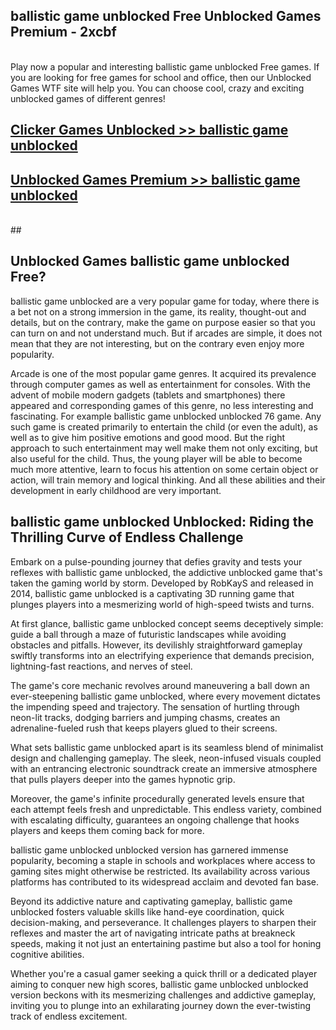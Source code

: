 ## ballistic game unblocked Free Unblocked Games Premium - 2xcbf <br>
<br>
Play now a popular and interesting ballistic game unblocked Free games. If you are looking for free games for school and office, then our Unblocked Games WTF site will help you. You can choose cool, crazy and exciting unblocked games of different genres!


##  [Clicker Games Unblocked >> ballistic game unblocked](http://freeplayer.one?title=ballistic_game_unblocked&ref=05)

##  [Unblocked Games Premium >> ballistic game unblocked](http://freeplayer.one?title=ballistic_game_unblocked&ref=05)
  <br>
  ##



## Unblocked Games ballistic game unblocked Free?

ballistic game unblocked are a very popular game for today, where there is a bet not on a strong immersion in the game, its reality, thought-out and details, but on the contrary, make the game on purpose easier so that you can turn on and not understand much. But if arcades are simple, it does not mean that they are not interesting, but on the contrary even enjoy more popularity.

Arcade is one of the most popular game genres. It acquired its prevalence through computer games as well as entertainment for consoles. With the advent of mobile modern gadgets (tablets and smartphones) there appeared and corresponding games of this genre, no less interesting and fascinating. For example ballistic game unblocked unblocked 76 game. Any such game is created primarily to entertain the child (or even the adult), as well as to give him positive emotions and good mood. But the right approach to such entertainment may well make them not only exciting, but also useful for the child. Thus, the young player will be able to become much more attentive, learn to focus his attention on some certain object or action, will train memory and logical thinking. And all these abilities and their development in early childhood are very important.

##  ballistic game unblocked Unblocked: Riding the Thrilling Curve of Endless Challenge

Embark on a pulse-pounding journey that defies gravity and tests your reflexes with ballistic game unblocked, the addictive unblocked game that's taken the gaming world by storm. Developed by RobKayS and released in 2014, ballistic game unblocked is a captivating 3D running game that plunges players into a mesmerizing world of high-speed twists and turns.

At first glance, ballistic game unblocked concept seems deceptively simple: guide a ball through a maze of futuristic landscapes while avoiding obstacles and pitfalls. However, its devilishly straightforward gameplay swiftly transforms into an electrifying experience that demands precision, lightning-fast reactions, and nerves of steel.

The game's core mechanic revolves around maneuvering a ball down an ever-steepening ballistic game unblocked, where every movement dictates the impending speed and trajectory. The sensation of hurtling through neon-lit tracks, dodging barriers and jumping chasms, creates an adrenaline-fueled rush that keeps players glued to their screens.

What sets ballistic game unblocked apart is its seamless blend of minimalist design and challenging gameplay. The sleek, neon-infused visuals coupled with an entrancing electronic soundtrack create an immersive atmosphere that pulls players deeper into the games hypnotic grip.

Moreover, the game's infinite procedurally generated levels ensure that each attempt feels fresh and unpredictable. This endless variety, combined with escalating difficulty, guarantees an ongoing challenge that hooks players and keeps them coming back for more.

ballistic game unblocked unblocked version has garnered immense popularity, becoming a staple in schools and workplaces where access to gaming sites might otherwise be restricted. Its availability across various platforms has contributed to its widespread acclaim and devoted fan base.

Beyond its addictive nature and captivating gameplay, ballistic game unblocked fosters valuable skills like hand-eye coordination, quick decision-making, and perseverance. It challenges players to sharpen their reflexes and master the art of navigating intricate paths at breakneck speeds, making it not just an entertaining pastime but also a tool for honing cognitive abilities.

Whether you're a casual gamer seeking a quick thrill or a dedicated player aiming to conquer new high scores, ballistic game unblocked unblocked version beckons with its mesmerizing challenges and addictive gameplay, inviting you to plunge into an exhilarating journey down the ever-twisting track of endless excitement.